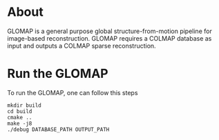 # About

GLOMAP is a general purpose global structure-from-motion pipeline for
image-based reconstruction. GLOMAP requires a COLMAP database as input and
outputs a COLMAP sparse reconstruction.

# Run the GLOMAP

To run the GLOMAP, one can follow this steps

```
mkdir build
cd build
cmake ..
make -j8
./debug DATABASE_PATH OUTPUT_PATH 
```
